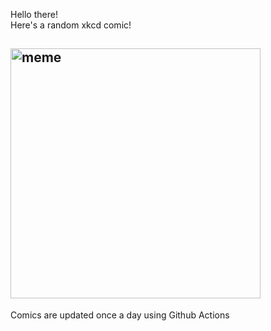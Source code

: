Hello there! <br>Here's a random xkcd comic!<br>
## <img src="https://imgs.xkcd.com/comics/countdown.png" alt="meme" width="400"/><br>
Comics are updated once a day using Github Actions